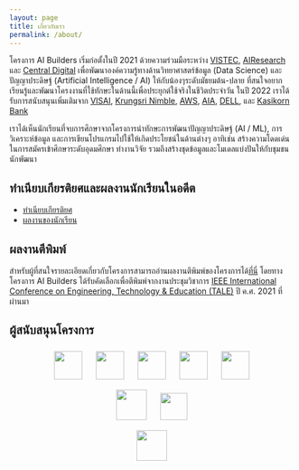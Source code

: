 ```yaml
---
layout: page
title: เกี่ยวกับเรา
permalink: /about/
---
```


โครงการ AI Builders เริ่มก่อตั้งในปี 2021 ด้วยความร่วมมือระหว่าง [VISTEC](https://www.vistec.ac.th/), [AIResearch](https://airesearch.in.th/) และ [Central Digital](https://central.tech) เพื่อพัฒนาองค์ความรู้ทางด้านวิทยาศาสตร์ข้อมูล (Data Science) และปัญญาประดิษฐ์ (Artificial Intelligence / AI) ให้กับน้องๆระดับมัธยมต้น-ปลาย ที่สนใจอยากเรียนรู้และพัฒนาโครงงานที่ใช้ทักษะในด้านนี้เพื่อประยุกต์ใช้จริงในชีวิตประจำวัน ในปี 2022 เราได้รับการสนับสนุนเพิ่มเติมจาก [VISAI](https://visai.ai/), [Krungsri Nimble](https://www.nimblebykrungsri.com/), [AWS](https://aws.amazon.com/), [AIA](https://www.aia.co.th/th/index.html), [DELL](https://www.dell.com/en-th), และ [Kasikorn Bank](https://www.kasikornbank.com/)

เราได้เห็นนักเรียนที่จบการศึกษาจากโครงการนำทักษะการพัฒนาปัญญาประดิษฐ์ (AI / ML), การวิเคราะห์ข้อมูล และการเขียนโปรแกรมไปใช้ให้เกิดประโยชน์ในด้านต่างๆ อาทิเช่น สร้างความโดดเด่นในการสมัครเข้าศึกษาระดับอุดมศึกษา ทำงานวิจัย รวมถึงสร้างชุดข้อมูลและโมเดลแบ่งปันให้กับชุมชนนักพัฒนา

## ทำเนียบเกียรติยศและผลงานนักเรียนในอดีต

- [ทำเนียบเกียรติยศ](../hall-of-fame/)
- [ผลงานของนักเรียน](https://ai-builders.github.io/showcase)

## ผลงานตีพิมพ์

สำหรับผู้ที่สนใจรายละเอียดเกี่ยวกับโครงการสามารถอ่านผลงานตีพิมพ์ของโครงการได้[ที่นี่](https://ai-builders.github.io/assets/publications/aibuilders-tale2021.pdf)
โดยทางโครงการ AI Builders ได้รับคัดเลือกเพื่อตีพิมพ์จากงานประชุมวิชาการ
[IEEE International Conference on Engineering, Technology & Education (TALE)](https://ieeexplore.ieee.org/document/9678620) ปี ค.ศ. 2021 ที่ผ่านมา

## ผู้สนับสนุนโครงการ

<style>
  p.sponsor-imgs {
    margin-top: 25px;
  }
  .row {
    margin-top: 15px;
    text-align: center;
  }
  .row > img {
    margin: 0px 10px;
  }
</style>

<p class="sponsor-imgs">
  <div class="row">
    <img src="{{ site.baseurl }}/images/vistec_logo.png"  height="50" />
    <img src="{{ site.baseurl }}/images/visai_logo.png"  height="50" />
    <img src="{{ site.baseurl }}/images/central_tech_logo.png"  height="50" />
    <img src="{{ site.baseurl }}/images/krungsri_nimble_logo.png"  height="50" />
    <img src="{{ site.baseurl }}/images/AWS_logo.png"  height="50" />
  </div>
  <div class="row">
    <img src="{{ site.baseurl }}/images/aia_logo.png"  height="54" />
    <img src="{{ site.baseurl }}/images/dell_tech_logo.png"  height="48.5" />
  </div>
  <div class="row">
    <img src="{{ site.baseurl }}/images/kbank_logo.png"  height="54" />
  </div>
</p>
